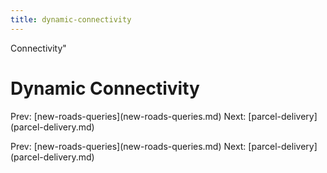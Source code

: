 ```yaml
---
title: dynamic-connectivity
---
```


Connectivity\"

# Dynamic Connectivity

Prev: \[new-roads-queries](new-roads-queries.md)
Next: \[parcel-delivery](parcel-delivery.md)

Prev: \[new-roads-queries](new-roads-queries.md)
Next: \[parcel-delivery](parcel-delivery.md)
